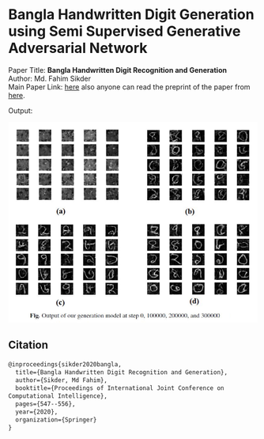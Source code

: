 # Bangla Handwritten Digit Generation using Semi Supervised Generative Adversarial Network

Paper Title: <b>Bangla Handwritten Digit Recognition and Generation</b> \
Author: Md. Fahim Sikder \
Main Paper Link: [here](https://link.springer.com/chapter/10.1007%2F978-981-13-7564-4_46) also
anyone can read the preprint of the paper from [here](https://fahim-sikder.github.io/publication/digit-generate/).

Output:

<img src="final_output.png">


## Citation

```
@inproceedings{sikder2020bangla,
  title={Bangla Handwritten Digit Recognition and Generation},
  author={Sikder, Md Fahim},
  booktitle={Proceedings of International Joint Conference on Computational Intelligence},
  pages={547--556},
  year={2020},
  organization={Springer}
}

```